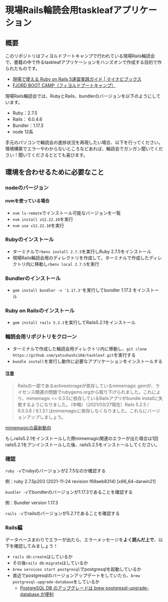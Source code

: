 # 現場Rails輪読会用taskleafアプリケーション

## 概要
このリポジトリはフィヨルドブートキャンプで行われている現場Rails輪読会で、書籍の中で作るtaskleafアプリケーションをハンズオンで作成する目的で作られたものです。
- [現場で使える Ruby on Rails 5速習実践ガイド \| マイナビブックス](https://book.mynavi.jp/ec/products/detail/id=93905)
- [FJORD BOOT CAMP（フィヨルドブートキャンプ）](https://bootcamp.fjord.jp/)

現場Rails輪読会では、RubyとRails、bundlerのバージョンを以下のようにしています。

- Ruby：2.7.5
- Rails： 6.0.4.6
- Bundler：1.17.3
- node 12系

手元のパソコンで輪読会の進捗状況を再現したい場合、以下を行ってください。
環境構築でエラーやわからないところなどあれば、輪読会でガンガン聞いてください！聞いてくださるととても喜びます。

## 環境を合わせるために必要なこと
### nodeのバージョン
#### nvmを使っている場合
- `nvm ls-remote`でインストール可能なバージョンを一覧
- `nvm install v12.22.10`を実行
- `nvm use v12.22.10`を実行
### Rubyのインストール
- ターミナルで`rbenv install 2.7.5`を実行しRuby 2.7.5をインストール
- 現場Rails輪読会用のディレクトリを作成して、ターミナルで作成したディレクトリ内に移動し`rbenv local 2.7.5`を実行

### Bundlerのインストール
- `gem install bundler -v '1.17.3'`を実行してbundler 1.17.3 をインストール

### Ruby on Railsのインストール
- `gem install rails 5.2.1`を実行してRails5.2.1をインストール

### 輪読会用リポジトリをクローン
- ターミナルで作成した輪読会用ディレクトリ内に移動し、`git clone https://github.com/yatsuhashi168/taskleaf.git`を実行する
- `bundle install`を実行し動作に必要なアプリケーションをインストールする


#### 注意
> Railsの一部であるactivestorageが依存しているmimemagic gemが、ライセンス関連の問題でrubygems.orgから取り下げられました。これにより、mimemagic <= 0.3.5に依存しているRailsアプリがbundle installに失敗するようになりました。（中略）（2021/03/27現在）Rails 5.2.5 / 6.0.3.6 / 6.1.3.1 はmimemagicに依存しなくなりました。これらにバージョンアップしましょう。

[mimemagicの最新動向](https://hackmd.io/@mametter/mimemagic-info-ja)

もしrails5.2.1をインストールした際mimemagic関連のエラーが出た場合は1回rails5.2.1をアンインストールした後、rails5.2.5をインストールしてください。

### 確認
`ruby -v`でrubyのバージョンが2.7.5なのか確認する

例：ruby 2.7.5p203 (2021-11-24 revision f69aeb8314) [x86_64-darwin21]

`bundler -v`でbundlerのバージョンが1.17.3であることを確認する

例：Bundler version 1.17.3

`rails -v`でrailsのバージョンが5.2.1であることを確認する

### Rails編
データベースまわりでエラーが出たら、エラーメッセージを**よく読んだ上で**、以下を確認してみましょう！
- `rails db:create`はしているか
- その後`rails db:migrate`はしているか
- `brew services start postgresql`でpostgresqlを起動しているか
- 直近でpostgresqlのバージョンアップデートをしていたら、`brew postgresql-upgrade-database`をしているか
    - [PostgreSQL DB のアップグレードは brew postgresql-upgrade-database が便利](https://qiita.com/yasulab/items/237c3f9634055d665745)
